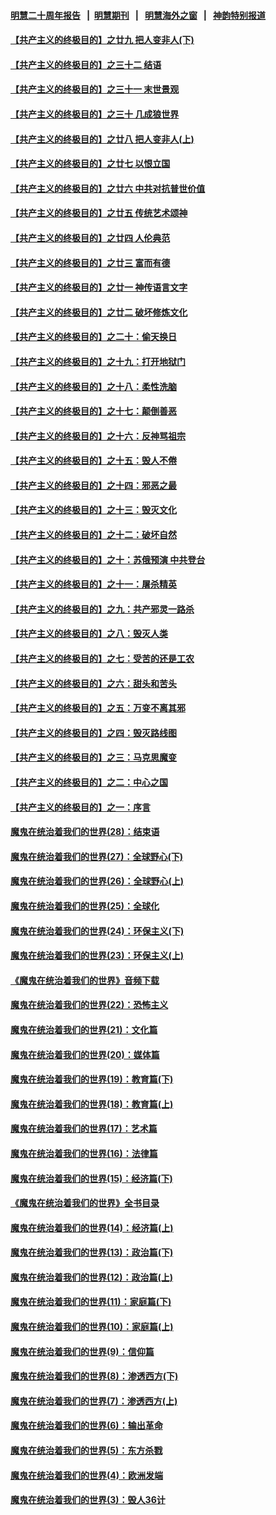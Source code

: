 #### [明慧二十周年报告](https://github.com/gfw-breaker/mh-reports/blob/master/README.md?t=07220701) &nbsp;&nbsp;|&nbsp;&nbsp;[明慧期刊](https://github.com/gfw-breaker/mh-qikan) &nbsp;&nbsp;|&nbsp;&nbsp; [明慧海外之窗](https://github.com/gfw-breaker/mh-news/blob/master/README.md?t=07220701) &nbsp;&nbsp;|&nbsp;&nbsp; [神韵特别报道](https://github.com/gfw-breaker/mh-news/blob/master/shenyun.md?t=07220701) 

#### [【共产主义的终极目的】之廿九 把人变非人(下)](../pages/nsc422/n11344140.md?t=07220701) 

#### [【共产主义的终极目的】之三十二 结语](../pages/nsc422/n11360535.md?t=07220701) 

#### [【共产主义的终极目的】之三十一 末世景观](../pages/nsc422/n11351129.md?t=07220701) 

#### [【共产主义的终极目的】之三十 几成狼世界](../pages/nsc422/n11348280.md?t=07220701) 

#### [【共产主义的终极目的】之廿八 把人变非人(上)](../pages/nsc422/n11340492.md?t=07220701) 

#### [【共产主义的终极目的】之廿七 以恨立国](../pages/nsc422/n11336944.md?t=07220701) 

#### [【共产主义的终极目的】之廿六 中共对抗普世价值](../pages/nsc422/n11324785.md?t=07220701) 

#### [【共产主义的终极目的】之廿五 传统艺术颂神](../pages/nsc422/n11296396.md?t=07220701) 

#### [【共产主义的终极目的】之廿四 人伦典范](../pages/nsc422/n11296397.md?t=07220701) 

#### [【共产主义的终极目的】之廿三 富而有德](../pages/nsc422/n11283598.md?t=07220701) 

#### [【共产主义的终极目的】之廿一 神传语言文字](../pages/nsc422/n11263265.md?t=07220701) 

#### [【共产主义的终极目的】之廿二 破坏修炼文化](../pages/nsc422/n11245728.md?t=07220701) 

#### [【共产主义的终极目的】之二十：偷天换日](../pages/nsc422/n11238846.md?t=07220701) 

#### [【共产主义的终极目的】之十九：打开地狱门](../pages/nsc422/n11206376.md?t=07220701) 

#### [【共产主义的终极目的】之十八：柔性洗脑](../pages/nsc422/n11199994.md?t=07220701) 

#### [【共产主义的终极目的】之十七：颠倒善恶](../pages/nsc422/n11179782.md?t=07220701) 

#### [【共产主义的终极目的】之十六：反神骂祖宗](../pages/nsc422/n11166798.md?t=07220701) 

#### [【共产主义的终极目的】之十五：毁人不倦](../pages/nsc422/n11166792.md?t=07220701) 

#### [【共产主义的终极目的】之十四：邪恶之最](../pages/nsc422/n11150249.md?t=07220701) 

#### [【共产主义的终极目的】之十三：毁灭文化](../pages/nsc422/n11135227.md?t=07220701) 

#### [【共产主义的终极目的】之十二：破坏自然](../pages/nsc422/n11135214.md?t=07220701) 

#### [【共产主义的终极目的】之十：苏俄预演 中共登台](../pages/nsc422/n11118424.md?t=07220701) 

#### [【共产主义的终极目的】之十一：屠杀精英](../pages/nsc422/n11118442.md?t=07220701) 

#### [【共产主义的终极目的】之九：共产邪灵一路杀](../pages/nsc422/n11114139.md?t=07220701) 

#### [【共产主义的终极目的】之八：毁灭人类](../pages/nsc422/n11108503.md?t=07220701) 

#### [【共产主义的终极目的】之七：受苦的还是工农](../pages/nsc422/n11101809.md?t=07220701) 

#### [【共产主义的终极目的】之六：甜头和苦头](../pages/nsc422/n11096971.md?t=07220701) 

#### [【共产主义的终极目的】之五：万变不离其邪](../pages/nsc422/n11091285.md?t=07220701) 

#### [【共产主义的终极目的】之四：毁灭路线图](../pages/nsc422/n11086284.md?t=07220701) 

#### [【共产主义的终极目的】之三：马克思魔变](../pages/nsc422/n11061941.md?t=07220701) 

#### [【共产主义的终极目的】之二：中心之国](../pages/nsc422/n11047728.md?t=07220701) 

#### [【共产主义的终极目的】之一：序言](../pages/nsc422/n11086077.md?t=07220701) 

#### [魔鬼在统治着我们的世界(28)：结束语](../pages/nsc422/n10936246.md?t=07220701) 

#### [魔鬼在统治着我们的世界(27)：全球野心(下)](../pages/nsc422/n10928319.md?t=07220701) 

#### [魔鬼在统治着我们的世界(26)：全球野心(上)](../pages/nsc422/n10900318.md?t=07220701) 

#### [魔鬼在统治着我们的世界(25)：全球化](../pages/nsc422/n10788205.md?t=07220701) 

#### [魔鬼在统治着我们的世界(24)：环保主义(下)](../pages/nsc422/n10695307.md?t=07220701) 

#### [魔鬼在统治着我们的世界(23)：环保主义(上)](../pages/nsc422/n10688613.md?t=07220701) 

#### [《魔鬼在统治着我们的世界》音频下载](../pages/nsc422/n10635553.md?t=07220701) 

#### [魔鬼在统治着我们的世界(22)：恐怖主义](../pages/nsc422/n10614727.md?t=07220701) 

#### [魔鬼在统治着我们的世界(21)：文化篇](../pages/nsc422/n10597706.md?t=07220701) 

#### [魔鬼在统治着我们的世界(20)：媒体篇](../pages/nsc422/n10586579.md?t=07220701) 

#### [魔鬼在统治着我们的世界(19)：教育篇(下)](../pages/nsc422/n10564808.md?t=07220701) 

#### [魔鬼在统治着我们的世界(18)：教育篇(上)](../pages/nsc422/n10526970.md?t=07220701) 

#### [魔鬼在统治着我们的世界(17)：艺术篇](../pages/nsc422/n10499093.md?t=07220701) 

#### [魔鬼在统治着我们的世界(16)：法律篇](../pages/nsc422/n10485969.md?t=07220701) 

#### [魔鬼在统治着我们的世界(15)：经济篇(下)](../pages/nsc422/n10469975.md?t=07220701) 

#### [《魔鬼在统治着我们的世界》全书目录](../pages/nsc422/n10464261.md?t=07220701) 

#### [魔鬼在统治着我们的世界(14)：经济篇(上)](../pages/nsc422/n10457370.md?t=07220701) 

#### [魔鬼在统治着我们的世界(13)：政治篇(下)](../pages/nsc422/n10448270.md?t=07220701) 

#### [魔鬼在统治着我们的世界(12)：政治篇(上)](../pages/nsc422/n10444576.md?t=07220701) 

#### [魔鬼在统治着我们的世界(11)：家庭篇(下)](../pages/nsc422/n10440961.md?t=07220701) 

#### [魔鬼在统治着我们的世界(10)：家庭篇(上)](../pages/nsc422/n10435448.md?t=07220701) 

#### [魔鬼在统治着我们的世界(9)：信仰篇](../pages/nsc422/n10432159.md?t=07220701) 

#### [魔鬼在统治着我们的世界(8)：渗透西方(下)](../pages/nsc422/n10429603.md?t=07220701) 

#### [魔鬼在统治着我们的世界(7)：渗透西方(上)](../pages/nsc422/n10426013.md?t=07220701) 

#### [魔鬼在统治着我们的世界(6)：输出革命](../pages/nsc422/n10421536.md?t=07220701) 

#### [魔鬼在统治着我们的世界(5)：东方杀戮](../pages/nsc422/n10417707.md?t=07220701) 

#### [魔鬼在统治着我们的世界(4)：欧洲发端](../pages/nsc422/n10414890.md?t=07220701) 

#### [魔鬼在统治着我们的世界(3)：毁人36计](../pages/nsc422/n10411583.md?t=07220701) 

